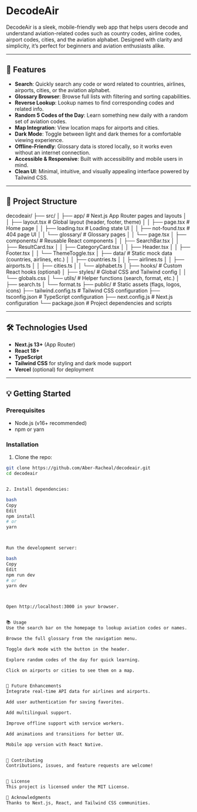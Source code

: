 # DecodeAir

DecodeAir is a sleek, mobile-friendly web app that helps users decode and understand aviation-related codes such as country codes, airline codes, airport codes, cities, and the aviation alphabet. Designed with clarity and simplicity, it’s perfect for beginners and aviation enthusiasts alike.

---

## 🚀 Features

- **Search**: Quickly search any code or word related to countries, airlines, airports, cities, or the aviation alphabet.
- **Glossary Browser**: Browse full lists with filtering and sorting capabilities.
- **Reverse Lookup**: Lookup names to find corresponding codes and related info.
- **Random 5 Codes of the Day**: Learn something new daily with a random set of aviation codes.
- **Map Integration**: View location maps for airports and cities.
- **Dark Mode**: Toggle between light and dark themes for a comfortable viewing experience.
- **Offline-Friendly**: Glossary data is stored locally, so it works even without an internet connection.
- **Accessible & Responsive**: Built with accessibility and mobile users in mind.
- **Clean UI**: Minimal, intuitive, and visually appealing interface powered by Tailwind CSS.

---

## 📁 Project Structure

decodeair/
├── src/
│ ├── app/ # Next.js App Router pages and layouts
│ │ ├── layout.tsx # Global layout (header, footer, theme)
│ │ ├── page.tsx # Home page
│ │ ├── loading.tsx # Loading state UI
│ │ ├── not-found.tsx # 404 page UI
│ │ └── glossary/ # Glossary pages
│ │ └── page.tsx
│ ├── components/ # Reusable React components
│ │ ├── SearchBar.tsx
│ │ ├── ResultCard.tsx
│ │ ├── CategoryCard.tsx
│ │ ├── Header.tsx
│ │ ├── Footer.tsx
│ │ └── ThemeToggle.tsx
│ ├── data/ # Static mock data (countries, airlines, etc.)
│ │ ├── countries.ts
│ │ ├── airlines.ts
│ │ ├── airports.ts
│ │ ├── cities.ts
│ │ └── alphabet.ts
│ ├── hooks/ # Custom React hooks (optional)
│ ├── styles/ # Global CSS and Tailwind config
│ │ └── globals.css
│ └── utils/ # Helper functions (search, format, etc.)
│ ├── search.ts
│ └── format.ts
├── public/ # Static assets (flags, logos, icons)
├── tailwind.config.ts # Tailwind CSS configuration
├── tsconfig.json # TypeScript configuration
├── next.config.js # Next.js configuration
└── package.json # Project dependencies and scripts


---

## 🛠️ Technologies Used

- **Next.js 13+** (App Router)
- **React 18+**
- **TypeScript**
- **Tailwind CSS** for styling and dark mode support
- **Vercel** (optional) for deployment

---

## 💡 Getting Started

### Prerequisites

- Node.js (v16+ recommended)
- npm or yarn

### Installation

1. Clone the repo:

```bash
git clone https://github.com/Aber-Racheal/decodeair.git
cd decodeair


2. Install dependencies:

bash
Copy
Edit
npm install
# or
yarn



Run the development server:

bash
Copy
Edit
npm run dev
# or
yarn dev



Open http://localhost:3000 in your browser.


📚 Usage
Use the search bar on the homepage to lookup aviation codes or names.

Browse the full glossary from the navigation menu.

Toggle dark mode with the button in the header.

Explore random codes of the day for quick learning.

Click on airports or cities to see them on a map.


🎯 Future Enhancements
Integrate real-time API data for airlines and airports.

Add user authentication for saving favorites.

Add multilingual support.

Improve offline support with service workers.

Add animations and transitions for better UX.

Mobile app version with React Native.


🤝 Contributing
Contributions, issues, and feature requests are welcome!


📄 License
This project is licensed under the MIT License.

🙏 Acknowledgments
Thanks to Next.js, React, and Tailwind CSS communities.